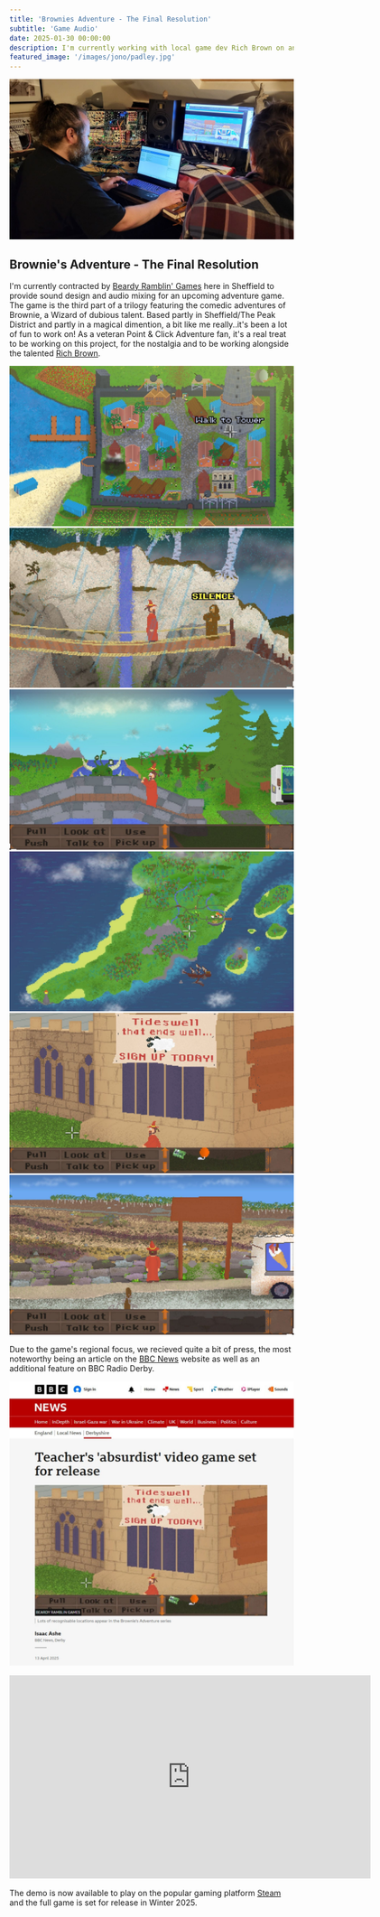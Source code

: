 ```yaml
---
title: 'Brownies Adventure - The Final Resolution'
subtitle: 'Game Audio'
date: 2025-01-30 00:00:00
description: I'm currently working with local game dev Rich Brown on an original Point & Click Adventure game. Demo available now on Steam
featured_image: '/images/jono/padley.jpg'
---
```


![](/images/jono/meandrich.jpg)

## Brownie's Adventure - The Final Resolution

I'm currently contracted by [Beardy Ramblin' Games](https://richbrown.uk/brg) here in Sheffield to provide sound design and audio mixing for an upcoming adventure game.
The game is the third part of a trilogy featuring the comedic adventures of Brownie, a Wizard of dubious talent.
Based partly in Sheffield/The Peak District and partly in a magical dimention, a bit like me really..it's been a lot of fun to work on!
As a veteran Point & Click Adventure fan, it's a real treat to be working on this project, for the nostalgia and to be working alongside the talented  [Rich Brown](https://richbrown.uk).

<div class="gallery" data-columns="3">
    <img src="/images/jono/Act2_SHITmap.jpg">
    <img src="/images/jono/Act3_waterfall.jpg">
    <img src="/images/jono/Bridge.jpg">
    <img src="/images/jono/Peninsula map.jpg">
    <img src="/images/jono/Act3_tideswell.jpg">
    <img src="/images/jono/padley view.jpg">
</div>

Due to the game's regional focus, we recieved quite a bit of press, the most noteworthy being an article on the [BBC News](https://bbc.co.uk/news/articles/crrzdpdzqv0o) website as well as an additional feature on BBC Radio Derby.


![](/images/jono/BBC1_resize.jpg)

<iframe src="https://www.youtube.com/embed/jxjwof-R7Wc?si=Gx-rWTHZPSVWqQoS" width="640" height="360" frameborder="0" allowfullscreen></iframe>


The demo is now available to play on the popular gaming platform [Steam](https://store.steampowered.com/app/3424080/Brownies_Adventure_The_Final_Resolution_Demo) and the full game is set for release in Winter 2025.